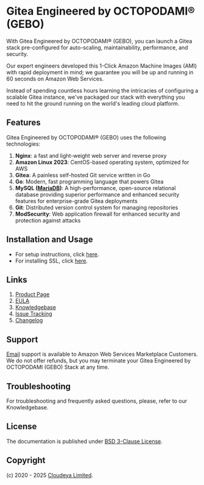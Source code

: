 # Gitea Engineered by OCTOPODAMI® (GEBO)

With Gitea Engineered by OCTOPODAMI® (GEBO), you can launch a Gitea stack pre-configured for auto-scaling, maintainability, performance, and security.

Our expert engineers developed this 1-Click Amazon Machine Images (AMI) with rapid deployment in mind; we guarantee you will be up and running in 60 seconds on Amazon Web Services.

Instead of spending countless hours learning the intricacies of configuring a scalable Gitea instance, we've packaged our stack with everything you need to hit the ground running on the world's leading cloud platform.

## Features

Gitea Engineered by OCTOPODAMI® (GEBO) uses the following technologies:

1. **Nginx**: a fast and light-weight web server and reverse proxy
2. **Amazon Linux 2023**: CentOS-based operating system, optimized for AWS
3. **Gitea**: A painless self-hosted Git service written in Go
4. **Go**: Modern, fast programming language that powers Gitea
5. **MySQL ([MariaDB](https://mariadb.org/))**: A high-performance, open-source relational database providing superior performance and enhanced security features for enterprise-grade Gitea deployments
6. **Git**: Distributed version control system for managing repositories
7. **ModSecurity**: Web application firewall for enhanced security and protection against attacks

## Installation and Usage

+ For setup instructions, click [here](setup.md).
+ For installing SSL, click [here](ssl.md).

## Links

1. [Product Page](https://aws.amazon.com/marketplace/pp/prodview-*******)
2. [EULA](octopodamiEULA.txt)
3. [Knowledgebase](https://github.com/cloudeyalimited/gitea-engineered-by-octopodami/-/wikis/home)
4. [Issue Tracking](https://github.com/cloudeyalimited/gitea-engineered-by-octopodami/-/issues)
5. [Changelog](changelog.md)

## Support

[Email](mailto:tech@cloudeya.org) support is available to Amazon Web Services Marketplace Customers. We do not offer refunds, but you may terminate your Gitea Engineered by OCTOPODAMI (GEBO) Stack at any time.

## Troubleshooting

For troubleshooting and frequently asked questions, please, refer to our Knowledgebase.

## License

The documentation is published under [BSD 3-Clause License](license.txt).

## Copyright

(c) 2020 - 2025 [Cloudeya Limited](https://cloudeya.org).